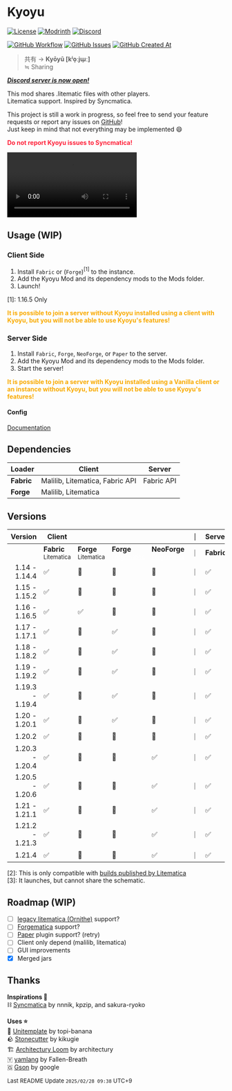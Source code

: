 # Kyoyu

[![License](https://img.shields.io/github/license/Vulpeus-Server/kyoyu)](http://www.gnu.org/licenses/lgpl-3.0.html)
[![Modrinth](https://img.shields.io/modrinth/dt/VozTPxB4?label=Modrinth%20Downloads)](https://modrinth.com/mod/VozTPxB4)
[![Discord](https://img.shields.io/discord/1331335879469563914?logo=Discord)](https://discord.gg/RcqXRsVcSr)

[![GitHub Workflow](https://github.com/Vulpeus-Server/kyoyu/actions/workflows/gradle.yml/badge.svg)](https://github.com/Vulpeus-Server/kyoyu/actions/workflows/gradle.yml)
[![GitHub Issues](https://img.shields.io/github/issues/Vulpeus-Server/kyoyu)](https://github.com/Vulpeus-Server/kyoyu/issues)
[![GitHub Created At](https://img.shields.io/github/created-at/Vulpeus-Server/kyoyu)](https://github.com/Vulpeus-Server/kyoyu)

> 共有 -> **Kyōyū [kʲo̞ːjɯ̟ː]**<br>
> ≒ Sharing

***[Discord server is now open!](https://discord.gg/RcqXRsVcSr)***

This mod shares .litematic files with other players.<br>
Litematica support. Inspired by Syncmatica.

This project is still a work in progress, so feel free to send your feature requests or report any issues on [GitHub](https://github.com/Vulpeus-Server/kyoyu/issues)! <br>
Just keep in mind that not everything may be implemented 😄

<strong><font color=#ff223a>Do not report Kyoyu issues to Syncmatica!</font></strong>

<video src="https://github.com/user-attachments/assets/74d1d7f8-9d13-4886-aa26-96ae8849e093" controls="true"></video>

## Usage (WIP)

### Client Side

1. Install `Fabric` or (`Forge`)<a><sup>[1]</sup></a> to the instance.
2. Add the Kyoyu Mod and its dependency mods to the Mods folder.
3. Launch!

<a>[1]</a>: 1.16.5 Only

<b><font color=#F9AA00>It is possible to join a server without Kyoyu installed using a client with Kyoyu, but you will not be able to use Kyoyu's features!</font></b>

### Server Side

1. Install `Fabric`, `Forge`, `NeoForge`, or `Paper` to the server.
2. Add the Kyoyu Mod and its dependency mods to the Mods folder.
3. Start the server!

<b><font color=#F9AA00>It is possible to join a server with Kyoyu installed using a Vanilla client or an instance without Kyoyu, but you will not be able to use Kyoyu's features!</font></b>

#### Config

[Documentation](https://github.com/Vulpeus-Server/kyoyu/blob/main/docs/config.md)

## Dependencies

| Loader        | Client                          | Server     |
|---------------|---------------------------------|------------|
| **Fabric**    | Malilib, Litematica, Fabric API | Fabric API |
| **Forge**     | Malilib, Litematica             |            |

## Versions

| Version         | Client |       |        |       |｜| Server |        |        |       |
|----------------:|--------|-------|--------|-------|--|--------|--------|--------|-------|
|                 | **Fabric** <br><font size="-1">Litematica</font> | **Forge** <br><font size="-1">Litematica</font> | **Forge** <br><font size="-1"><a href="https://modrinth.com/mod/forgematica"  style="color: white;" target="_blank">Forgematica</a></font> | **NeoForge** <br><font size="-1"><a href="https://modrinth.com/mod/forgematica"  style="color: white;" target="_blank">Forgematica</a></font> |｜| **Fabric** | **Forge** | **NeoForge** | **Paper** |
|   1.14 - 1.14.4 | ✅    | 🚫    | 🚫    | 🚫    |｜| ✅    | ⚠️    | 🚫    | 🚫    |
|   1.15 - 1.15.2 | ✅    | 🚫    | 🚫    | 🚫    |｜| ✅    | ✅    | 🚫    | 🚫    |
|   1.16 - 1.16.5 | ✅    | ✅    | 🚫    | 🚫    |｜| ✅    | ✅    | 🚫    | 🚫    |
|   1.17 - 1.17.1 | ✅    | 🚫    | ✅    | 🚫    |｜| ✅    | ✅    | 🚫    | 🚫    |
|   1.18 - 1.18.2 | ✅    | 🚫    | ✅    | 🚫    |｜| ✅    | ✅    | 🚫    | 🚫    |
|   1.19 - 1.19.2 | ✅    | 🚫    | ✅    | 🚫    |｜| ✅    | ✅    | 🚫    | ⚠️<a><sup>[3]</sup></a>|
| 1.19.3 - 1.19.4 | ✅    | 🚫    | ✅    | 🚫    |｜| ✅    | ✅    | 🚫    | ⚠️<a><sup>[3]</sup></a>|
|   1.20 - 1.20.1 | ✅    | 🚫    | ✅    | 🚫    |｜| ✅    | ✅    | 🚫    | ⚠️<a><sup>[3]</sup></a>|
|          1.20.2 | ✅    | 🚫    | 🚫    | 🚫    |｜| ✅    | ✅    | 🚫    | ⚠️<a><sup>[3]</sup></a>|
| 1.20.3 - 1.20.4 | ✅    | 🚫    | 🚫    | ✅    |｜| ✅    | ✅    | 🚫    | ⚠️<a><sup>[3]</sup></a>|
| 1.20.5 - 1.20.6 | ✅    | 🚫    | 🚫    | ✅    |｜| ✅    | ⚠️    | ⚠️    | ⚠️<a><sup>[3]</sup></a>|
|   1.21 - 1.21.1 | ✅    | 🚫    | 🚫    | ✅    |｜| ✅    | ⚠️    | ⚠️    | ⚠️<a><sup>[3]</sup></a>|
| 1.21.2 - 1.21.3 | ✅    | 🚫    | 🚫    | ✅    |｜| ✅    | ⚠️    | ⚠️    | ⚠️<a><sup>[3]</sup></a>|
|          1.21.4 | ✅    | 🚫    | 🚫    | ✅    |｜| ✅    | ⚠️    | ⚠️    | ⚠️<a><sup>[3]</sup></a>|

<a>[2]</a>: This is only compatible with <a href="https://modrinth.com/mod/litematica/versions?g=1.16.5&l=forge" target="_blank">builds published by Litematica</a><br>
<a>[3]</a>: It launches, but cannot share the schematic.

## Roadmap (WIP)

- [ ] [legacy litematica (Ornithe)](https://github.com/maruohon/litematica/tree/ornithe/1.12.2) support?
- [ ] [Forgematica](https://modrinth.com/mod/forgematica) support?
- [ ] [Paper](https://papermc.io/) plugin support? (retry)
- [ ] Client only depend (malilib, litematica)
- [ ] GUI improvements
- [x] Merged jars

## Thanks

**Inspirations 🔖**<br>
⛓️ [Syncmatica](https://github.com/End-Tech/syncmatica) by nnnik, kpzip, and sakura-ryoko<br>

**Uses ⭐**<br>
🍤 [Unitemplate](https://github.com/topi-banana/unitemplate/tree/stonecutter) by topi-banana<br>
🪨 [Stonecutter](https://stonecutter.kikugie.dev/) by kikugie<br>
🏗️ [Architectury Loom](https://github.com/architectury/architectury-loom) by architectury<br>
🇾 [yamlang](https://github.com/Fallen-Breath/yamlang) by Fallen-Breath <br>
🇬 [Gson](https://github.com/google/gson) by google<br>

<font size="-1">Last README Update `2025/02/28 09:38` UTC+9
